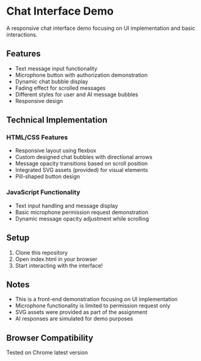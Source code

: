 # Chat Interface Demo

A responsive chat interface demo focusing on UI implementation and basic interactions.

## Features

- Text message input functionality
- Microphone button with authorization demonstration
- Dynamic chat bubble display
- Fading effect for scrolled messages
- Different styles for user and AI message bubbles
- Responsive design

## Technical Implementation

### HTML/CSS Features
- Responsive layout using flexbox
- Custom designed chat bubbles with directional arrows
- Message opacity transitions based on scroll position
- Integrated SVG assets (provided) for visual elements
- Pill-shaped button design

### JavaScript Functionality
- Text input handling and message display
- Basic microphone permission request demonstration
- Dynamic message opacity adjustment while scrolling

## Setup

1. Clone this repository
2. Open index.html in your browser
3. Start interacting with the interface!

## Notes

- This is a front-end demonstration focusing on UI implementation
- Microphone functionality is limited to permission request only
- SVG assets were provided as part of the assignment
- AI responses are simulated for demo purposes

## Browser Compatibility

Tested on Chrome latest version
